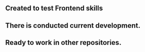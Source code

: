 ## Created to test Frontend skills
## There is conducted current development.
## Ready to work in other repositories.
